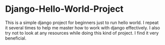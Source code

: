 # Django-Hello-World-Project

This is a simple django project for beginners just to run hello world. I repeat it several times to help me master how to work with django effectively.
I also try not to look at any resources while doing this kind of project. I find it very beneficial.
